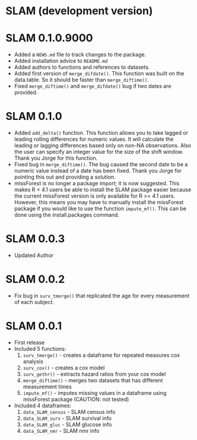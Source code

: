 # SLAM (development version)

# SLAM 0.1.0.9000

* Added a `NEWS.md` file to track changes to the package.
* Added installation advice to `README.md`
* Added authors to functions and references to datasets.
* Added first version of `merge_difdate()`. This function was built
on the data.table. So it should be faster than `merge_diftime()`.
* Fixed `merge_diftime()` and `merge_difdate()` bug if two dates are provided. 

# SLAM 0.1.0

* Added `add_delta()` function. This function allows you to take lagged or 
leading rolling differences for numeric values. It will calculate the leading or 
lagging differences based only on non-NA observations. Also the user can specify
an integer value for the size of the shift window. Thank you Jorge for this 
function.
* Fixed bug in `merge_diftime()`. The bug caused the second date to be a numeric 
value instead of a date has been fixed. Thank you Jorge for pointing this out 
and providing a solution.
* missForest is no longer a package import; it is now suggested. This makes 
R < 4.1 users be able to install the SLAM package easier because the current 
missForest version is only available for R >= 4.1 users. However, this means you 
may have to manually install the missForest package if you would like to use the 
function `impute_mf()`. This can be done using the install.packages command. 

# SLAM 0.0.3

* Updated Author

# SLAM 0.0.2

* Fix bug in `surv_tmerge()` that replicated the age for every measurement of 
each subject.

# SLAM 0.0.1

* First release 
* Included 5 functions:
    1. `surv_tmerge()` - creates a dataframe for repeated measures cox analysis
    2. `surv_cox()` - creates a cox model
    3. `surv_gethr()` - extracts hazard ratios from your cox model
    4. `merge_diftime()` - merges two datasets that has different measurement times
    5. `impute_mf()` - imputes missing values in a dataframe using missForest package
(CAUTION: not tested)
* Included 4 dataframes:
    1. `data_SLAM_census` - SLAM census info
    2. `data_SLAM_surv` - SLAM survival info
    3. `data_SLAM_gluc` - SLAM glucose info
    4. `data_SLAM_nmr` - SLAM nmr info
